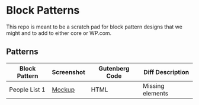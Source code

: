 # Block Patterns
This repo is meant to be a scratch pad for block pattern designs that we might and to add to either core or WP.com.

## Patterns

| Block Pattern | Screenshot | Gutenberg Code | Diff Description |
| --- | --- | --- | --- |
| People List 1 | [Mockup](https://github.com/Automattic/blockpatterns/blob/master/blocks/people-list-1/People%20List%20-%20Option%201.png) | HTML | Missing elements |
